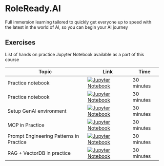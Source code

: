 # RoleReady.AI
Full immersion learning tailored to quickly get everyone up to speed with the latest in the world of AI, so you can begin your AI journey 

## Exercises

List of hands on practice Jupyter Notebook available as a part of this course

| Topic                                        | Link                                                                                                                         | Time      |
|----------------------------------------------|------------------------------------------------------------------------------------------------------------------------------|-----------|
| Practice notebook                            | [![ Jupyter Notebook ]( https://img.shields.io/badge/jupyter-%23FA0F00.svg?style=for-the-badge&logo=jupyter&logoColor=white )](notebooks/0_python_refresher.ipynb) | 30 minutes | 
| Practice notebook                            | [![ Jupyter Notebook ]( https://img.shields.io/badge/jupyter-%23FA0F00.svg?style=for-the-badge&logo=jupyter&logoColor=white )](notebooks/0_basic_ml_refresher.ipynb) | 30 minutes | 
| Setup GenAI environment                           | [![ Jupyter Notebook ]( https://img.shields.io/badge/jupyter-%23FA0F00.svg?style=for-the-badge&logo=jupyter&logoColor=white )](notebooks/1_ai_environment_setup.ipynb) | 30 minutes |   
| MCP in Practice                        | [![ Jupyter Notebook ]( https://img.shields.io/badge/jupyter-%23FA0F00.svg?style=for-the-badge&logo=jupyter&logoColor=white )](notebooks/1_mcp_model_context_protocol.ipynb) | 30 minutes |   
| Prompt Engineering Patterns in Practice                       | [![ Jupyter Notebook ]( https://img.shields.io/badge/jupyter-%23FA0F00.svg?style=for-the-badge&logo=jupyter&logoColor=white )](notebooks/2_prompt_engineering_text.ipynb) | 30 minutes |  
| RAG + VectorDB in practice                      | [![ Jupyter Notebook ]( https://img.shields.io/badge/jupyter-%23FA0F00.svg?style=for-the-badge&logo=jupyter&logoColor=white )](notebooks/2_prompt_engineering_text.ipynb) | 30 minutes |